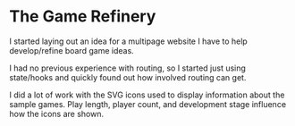 # The Game Refinery

I started laying out an idea for a multipage website I have to help develop/refine board game ideas.

I had no previous experience with routing, so I started just using state/hooks and quickly found out how involved routing can get.

I did a lot of work with the SVG icons used to display information about the sample games. Play length, player count, and development stage influence how the icons are shown.

